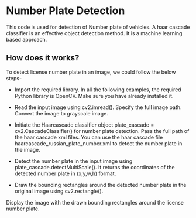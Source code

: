 
# Number Plate Detection 

This code is used for detection of Number plate of vehicles. 
A haar cascade classifier is an effective object detection method. It is a machine learning based approach.

## How does it works?

To detect license number plate in an image, we could follow the below steps-

* Import the required library. In all the following examples, the required Python library is OpenCV. Make sure you have already installed it.

* Read the input image using cv2.imread(). Specify the full image path. Convert the image to grayscale image.

* Initiate the Haarcascade classifier object plate_cascade = cv2.CascadeClassifier() for number plate detection. Pass the full path of the haar cascade xml files. You can use the haar cascade file haarcascade_russian_plate_number.xml to detect the number plate in the image.

* Detect the number plate in the input image using plate_cascade.detectMultiScale(). It returns the coordinates of the detected number plate in (x,y,w,h) format.

* Draw the bounding rectangles around the detected number plate in the original image using cv2.rectangle().

Display the image with the drawn bounding rectangles around the license number plate.

